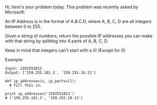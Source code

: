 Hi, here's your problem today. This problem was recently asked by Microsoft:

An IP Address is in the format of A.B.C.D, where A, B, C, D are all integers between 0 to 255.

Given a string of numbers, return the possible IP addresses you can make with that string by splitting into 4 parts of A, B, C, D.

Keep in mind that integers can't start with a 0! (Except for 0)

Example:
```
Input: 1592551013
Output: ['159.255.101.3', '159.255.10.13']
```
```
def ip_addresses(s, ip_parts=[]):
  # Fill this in.

print ip_addresses('1592551013')
# ['159.255.101.3', '159.255.10.13']
```
